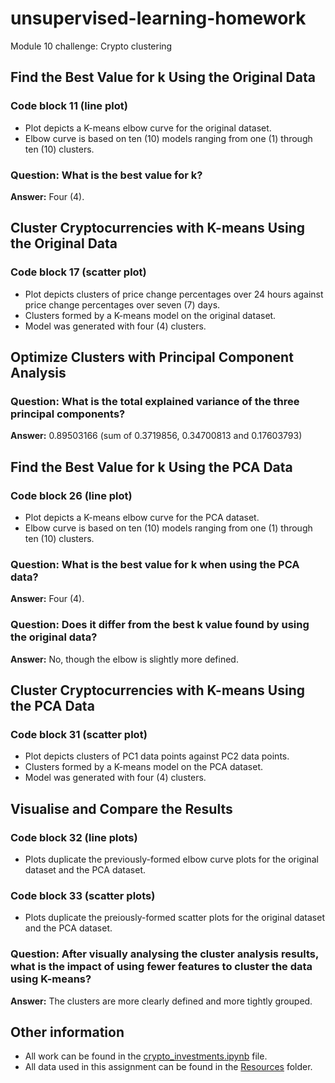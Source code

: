 # unsupervised-learning-homework
Module 10 challenge: Crypto clustering

## Find the Best Value for k Using the Original Data
### Code block 11 (line plot)
- Plot depicts a K-means elbow curve for the original dataset.
- Elbow curve is based on ten (10) models ranging from one (1) through ten (10) clusters.

### Question: What is the best value for k?
**Answer:** Four (4).

## Cluster Cryptocurrencies with K-means Using the Original Data
### Code block 17 (scatter plot)
- Plot depicts clusters of price change percentages over 24 hours against price change percentages over seven (7) days.
- Clusters formed by a K-means model on the original dataset.
- Model was generated with four (4) clusters.

## Optimize Clusters with Principal Component Analysis
### Question: What is the total explained variance of the three principal components?
**Answer:** 0.89503166 (sum of 0.3719856, 0.34700813 and 0.17603793)

## Find the Best Value for k Using the PCA Data
### Code block 26 (line plot)
- Plot depicts a K-means elbow curve for the PCA dataset.
- Elbow curve is based on ten (10) models ranging from one (1) through ten (10) clusters.

### Question: What is the best value for k when using the PCA data?
**Answer:** Four (4).

### Question: Does it differ from the best k value found by using the original data?
**Answer:** No, though the elbow is slightly more defined.

## Cluster Cryptocurrencies with K-means Using the PCA Data
### Code block 31 (scatter plot)
- Plot depicts clusters of PC1 data points against PC2 data points.
- Clusters formed by a K-means model on the PCA dataset.
- Model was generated with four (4) clusters.

## Visualise and Compare the Results
### Code block 32 (line plots)
- Plots duplicate the previously-formed elbow curve plots for the original dataset and the PCA dataset.

### Code block 33 (scatter plots)
- Plots duplicate the preiously-formed scatter plots for the original dataset and the PCA dataset.

### Question: After visually analysing the cluster analysis results, what is the impact of using fewer features to cluster the data using K-means?
**Answer:** The clusters are more clearly defined and more tightly grouped.

## Other information
- All work can be found in the [crypto_investments.ipynb](https://github.com/julianritchey/unsupervised-learning-homework/blob/main/crypto_investments.ipynb) file.
- All data used in this assignment can be found in the [Resources](https://github.com/julianritchey/unsupervised-learning-homework/tree/main/Resources) folder.